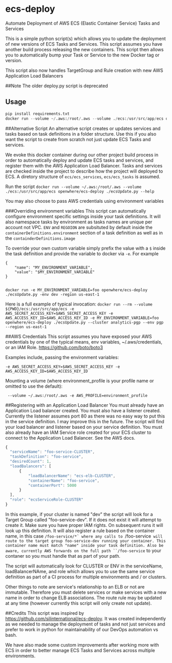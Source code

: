 # ecs-deploy
Automate Deployment of AWS ECS (Elastic Container Service) Tasks and Services

This is a simple python script(s) which allows you to update the deployment of new versions of ECS Tasks and Services. This script assumes you have another build process releasing the new containers. This script then allows you to automatically bump your Task or Service to the new Docker tag or version.

This script also now handles TargetGroup and Rule creation with new AWS Application Load Balancers

##Note
The older deploy.py script is deprecated

## Usage
```python
pip install requirements.txt
docker run --volume ~/.aws:/root/.aws --volume ./ecs:/usr/src/app/ecs openwhere/ecs-deploy ./ecsUpdate.py --help
```

##Alternative Script
An alternative script creates or updates services and tasks based on task definitions in a folder structure. Use this if you also want the script to create from scratch not just update ECS Tasks and services.

We evoke this docker container during our other project build process in order to automatically deploy and update ECS tasks and services, and register them with the AWS Application Load Balancer. Tasks and services are checked inside the project to describe how the project will deployed to ECS. A diretory structure of `ecs/ecs_services`, `ecs/ecs_tasks` is assumed.

Run the script `docker run --volume ~/.aws:/root/.aws --volume ./ecs:/usr/src/app/ecs openwhere/ecs-deploy ./ecsUpdate.py --help`

You may also choose to pass AWS credentials using environment variables

###Overriding environment variables
This script can automatically configure environment specific settings inside your task definitions. It will also namespace tasks by environment as tasks names are unique per account not VPC. `ENV` and `REGOION` are subsituted by default inside the `containerDefinitions.environment` section of a task definition as well as in the `containderDefinitions.image`

To override your own custom variable simply prefix the value with a `$` inside the task definition and provide the variable to docker via `-e`. For example

```
{
    "name": "MY_ENVIRONMENT_VARIABLE",
    "value": "$MY_ENVIRONMENT_VARIABLE"
}


docker run -e MY_ENVIRONMENT_VARIABLE=foo openwhere/ecs-deploy ./ecsUpdate.py -env dev -region us-east-1
```

Here is a full example of typical invocation:
`docker run --rm --volume ${PWD}/ecs:/usr/src/app/ecs -e AWS_SECRET_ACCESS_KEY=$AWS_SECRET_ACCESS_KEY -e AWS_ACCESS_KEY_ID=$AWS_ACCESS_KEY_ID -e MY_ENVIRONMENT_VARIABLE=foo openwhere/ecs-deploy ./ecsUpdate.py --cluster analytics-pgp --env pgp --region us-east-1`

##AWS Credentials
This script assumes you have exposed your AWS credentials by one of the typical means, env variables, ~/.aws/credentials, or an IAM Role.
https://github.com/boto/boto3

Examples include, passing the environment variables:

`-e AWS_SECRET_ACCESS_KEY=$AWS_SECRET_ACCESS_KEY -e AWS_ACCESS_KEY_ID=$AWS_ACCESS_KEY_ID `

Mounting a volume (where environment_profile is your profile name or omitted to use the default):

` --volume ~/.aws:/root/.aws -e AWS_PROFILE=environment_profile`

##Registering with an Application Load Balancer
You must already have an Application Load balancer created. You must also have a listener created. Currently the listener assumes port 80 as there was no
easy way to put this in the service definition. I may improve this in the future. The script will find your load balancer and listener based on your service definition.
You must also already have an IAM Service role created for your ECS cluster to connect to the Application Load Balancer. See the AWS docs.

```javascript
{
  "serviceName": "foo-service-CLUSTER",
  "taskDefinition": "foo-service",
  "desiredCount": 1,
  "loadBalancers": [
      {
          "loadBalancerName": "ecs-elb-CLUSTER",
          "containerName": "foo-service",
          "containerPort": 5000
      }
  ],
  "role": "ecsServiceRole-CLUSTER"
}
```

In this example, if your cluster is named "dev" the script will look for a Target Group called "foo-service-dev". If it does not exist it will attempt to create it.
Make sure you have proper IAM rights. On subsequent runs it will look up this definition. It will also register a rule based on the container name, in this case
``/foo-service/*` where any calls to ``/foo-service` will route to the target group foo-service-dev running your container. This container name must match "name" inside
your task definition. Also be aware, currently AWS forwards on the full path ``/foo-service` to your contaner so you must handle that as part of your path.

The script will automatically look for CLUSTER or ENV in the serviceName, loadBalancerNAme, and role which allows you to use the same service definition as
part of a CI process for multiple environments and / or clusters.

Other things to note are service's relationship to an ELB or not are immutable. Therefore you must delete services or make services with a new name in order to change
ELB associations. The route rule may be updated at any time (however currently this script will only create not update).

##Credits
This script was inspired by https://github.com/silinternational/ecs-deploy. It was created independently as we needed to manage the deployment of tasks and not just services and prefer to work in python for maintainability of our DevOps automation vs bash. 

We have also made some custom improvements after working more with ECS in order to better manage ECS Tasks and Services across multiple environments.
